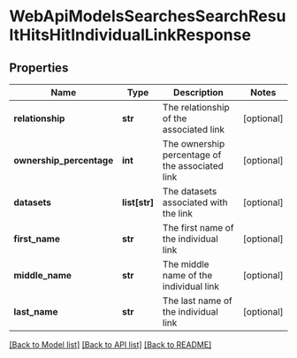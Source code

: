# WebApiModelsSearchesSearchResultHitsHitIndividualLinkResponse

## Properties
Name | Type | Description | Notes
------------ | ------------- | ------------- | -------------
**relationship** | **str** | The relationship of the associated link | [optional] 
**ownership_percentage** | **int** | The ownership percentage of the associated link | [optional] 
**datasets** | **list[str]** | The datasets associated with the link | [optional] 
**first_name** | **str** | The first name of the individual link | [optional] 
**middle_name** | **str** | The middle name of the individual link | [optional] 
**last_name** | **str** | The last name of the individual link | [optional] 

[[Back to Model list]](../README.md#documentation-for-models) [[Back to API list]](../README.md#documentation-for-api-endpoints) [[Back to README]](../README.md)

